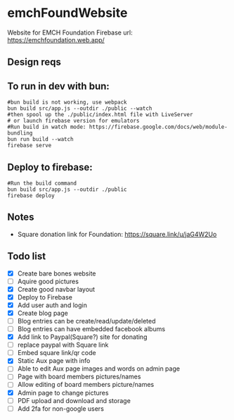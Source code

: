 # emchFoundWebsite
Website for EMCH Foundation
Firebase url: https://emchfoundation.web.app/

## Design reqs 


## To run in dev with bun: 
```
#bun build is not working, use webpack
bun build src/app.js --outdir ./public --watch 
#then spool up the ./public/index.html file with LiveServer 
# or launch firebase version for emulators 
#Run build in watch mode: https://firebase.google.com/docs/web/module-bundling
bun run build --watch
firebase serve 
```
## Deploy to firebase: 
```
#Run the build command
bun build src/app.js --outdir ./public
firebase deploy

```

## Notes 
* Square donation link for Foundation: https://square.link/u/jaG4W2Uo 

## Todo list 
- [x] Create bare bones website 
- [ ] Aquire good pictures 
- [x] Create good navbar layout
- [x] Deploy to Firebase
- [x] Add user auth and login 
- [x] Create blog page 
- [ ] Blog entries can be create/read/update/deleted
- [ ] Blog entries can have embedded facebook albums
- [x] Add link to Paypal(Square?) site for donating 
- [ ] replace paypal with Square link
- [ ] Embed square link/qr code 
- [x] Static Aux page with info 
- [ ] Able to edit Aux page images and words on admin page 
- [ ] Page with board members pictures/names
- [ ] Allow editing of board members picture/names 
- [x] Admin page to change pictures 
- [ ] PDF upload and download and storage
- [ ] Add 2fa for non-google users 